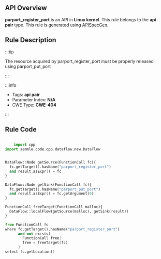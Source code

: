 ---
---


## API Overview
**parport_register_port** is an API in **Linux kernel**. This rule belongs to the **api pair** type. This rule is generated using [APISpecGen](../../tools/APISpecGen).
## Rule Description

:::tip

The resource acquired by parport_register_port must be properly released using parport_put_port

:::

:::info

- Tags: **api pair**
- Parameter Index: **N/A**
- CWE Type: **CWE-404**

:::

## Rule Code
```python

    import cpp
import semmle.code.cpp.dataflow.new.DataFlow


DataFlow::Node getSource(FunctionCall fc){
  fc.getTarget().hasName("parport_register_port")
  and result.asExpr() = fc
}

DataFlow::Node getSink(FunctionCall fc){
  fc.getTarget().hasName("parport_put_port")
  and result.asExpr() = fc.getArgument(0)
}

FunctionCall freeTarget(FunctionCall malloc){
  DataFlow::localFlow(getSource(malloc), getSink(result))
}

from FunctionCall fc
where fc.getTarget().hasName("parport_register_port")
      and not exists(
        FunctionCall free| 
        free = freeTarget(fc)
      )
select fc.getLocation()

    
```